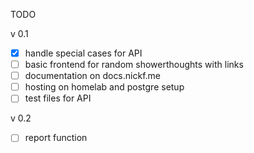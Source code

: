 TODO

v 0.1
- [x] handle special cases for API
- [ ] basic frontend for random showerthoughts with links
- [ ] documentation on docs.nickf.me
- [ ] hosting on homelab and postgre setup
- [ ] test files for API

v 0.2
- [ ] report function